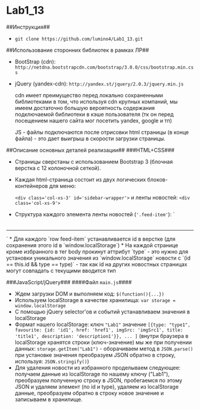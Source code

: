 Lab1_13
=======
##Инструкция##
* `git clone https://github.com/lumino4/Lab1_13.git`

##Использование сторонних библиотек в рамках ЛР##
* BootStrap (cdn): `http://netdna.bootstrapcdn.com/bootstrap/3.0.0/css/bootstrap.min.css`
* jQuery (yandex-cdn): `http://yandex.st/jquery/2.0.3/jquery.min.js`


    cdn имеет преимущество перед локально сохраненными библиотеками в том, что используя cdn крупных компаний, мы имеем достаточно большую вероятность содержания подключаемой библиотеки в кэше пользователя (тк он перед посещением нашего сайта мог посетить yandex, google и тп)

    JS - файлы подключаются после отрисовки html страницы (в конце файла) - это дает выигрыш в скорости загрузки страницы.

##Описание основных деталей реализации##
###HTML+CSS###
* Страницы сверстаны с использованием Bootstrap 3 (блочная верстка с 12 колоночной сеткой). 
* Каждая html-страница состоит из двух логических блоков-контейнеров для меню:

    `<div class='col-xs-3' id='sidebar-wrapper'>` и ленты новостей: `<div class='col-xs-9'>`
* Структура каждого элемента ленты новостей (`'.feed-item'`):
`<div class="row feed-item">
<div class='col-xs-2 img-news-container'>
<img class="img-news">
</div>
<div class='col-xs-10'>
<h4 class="title">
<a class="news-title"></a>
</h4>
<div>
<p class="description">
</p>
</div>
<div class="feed-item-footer">
<span class="created_at"></span>
</div>
<hr class="bs-docs-separator">
</div>
</div>`
* Для каждого `row feed-item` устанавливается id в верстке (для сохранения этого id в `window.localStorage`)
* На каждой странице кроме избранного в тег body прокинут аттрибут `type` - это нужно для установки уникального значения из `window.localStorage` новости с `(id == this.id && type == type)` - так как id на других новостных страницах могут совпадать с текущими вводится тип

###JavaScript/jQuery###
####Файл `main.js`####
* Ждем загрузки DOM и выполняем код: `$(function(){...})`
* Используем localStorage в качестве хранилища: `var storage = window.localStorage`
* С помощью jQuery selector'ов и событий устанавливаем значения в localStorage
* Формат нашего localStorage: ключ `"Lab1"` значение `[{type: "type1", favourite: {id: 'id1', href: 'href1', imgSrc: 'imgSrc1', title: 'title1', description: 'description1'}}, ... ]` (внутри браузера в localStorage хранятся строки (ключ-значение) мы же при получении данных: `storage.getItem("Lab1")` - оборачиваем метод в `JSON.parse()` при установке значения преобразуем JSON обратно в строку, используя: `JSON.stringify()`)
* Для удаления новости из избранного проделываем следующее: получаем данные из localStorage по нашему ключу ("Lab1"), преобразуем полученную строку в JSON, пробегаемся по этому JSON и удаляем элемент (по id и type), удаляем из localStorage данные, преобразуем обратно в строку новое значение и записываем в хранилище.  
